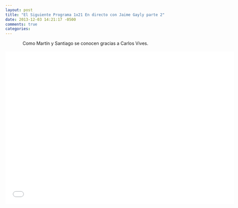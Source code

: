 ```yaml
---
layout: post
title: "El Siguiente Programa 1x21 En directo con Jaime Gayly parte 2"
date: 2013-12-03 14:21:17 -0500
comments: true
categories: 
---
```

<div align="center">
Como Martín y Santiago se conocen gracias a Carlos Vives.
<br></br>
<iframe width="720" height="480" src="//www.youtube.com/embed/odDw1sBA_oU" frameborder="0" allowfullscreen></iframe>
</div>
